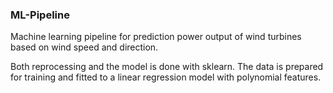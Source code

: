 ### ML-Pipeline
Machine learning pipeline for prediction power output of wind turbines based on wind speed and direction.

Both reprocessing and the model is done with sklearn. The data is prepared for training and fitted to a linear regression model with polynomial features.

